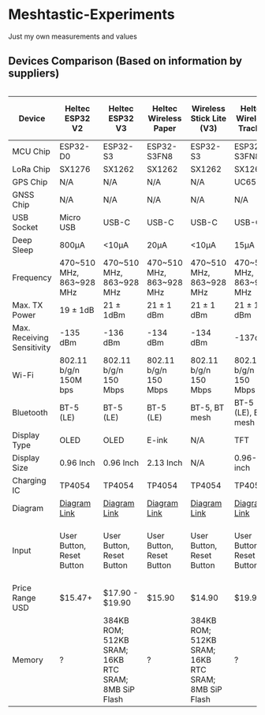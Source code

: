 # Meshtastic-Experiments
Just my own measurements and values

## Devices Comparison (Based on information by suppliers)

<div style="overflow-x: auto;">
  <table>
    <thead>
      <tr>
        <th>Device</th>
        <th>Heltec ESP32 V2</th>
        <th>Heltec ESP32 V3</th>
        <th>Heltec Wireless Paper</th>
        <th>Wireless Stick Lite (V3)</th>
        <th>Heltec Wireless Tracker</th>
        <th>Heltec Capsule Sensor V3</th>
        <th>T-Deck</th>
        <th>RAK nRF52840</th>
      </tr>
    </thead>
    <tbody>
      <tr>
        <td>MCU Chip</td>
        <td>ESP32-D0</td>
        <td>ESP32-S3</td>
        <td>ESP32-S3FN8</td>
        <td>ESP32-S3</td>
        <td>ESP32-S3FN8</td>
        <td>ESP32-S3FN8</td>
        <td>ESP32-S3</td>
        <td>RAK4631</td>
      </tr>
      <tr>
        <td>LoRa Chip</td>
        <td>SX1276</td>
        <td>SX1262</td>
        <td>SX1262</td>
        <td>SX1262</td>
        <td>SX1262</td>
        <td>SX1262</td>
        <td>SX1262</td>
        <td>SX1262</td>
      </tr>
      <tr>
        <td>GPS Chip</td>
        <td>N/A</td>
        <td>N/A</td>
        <td>N/A</td>
        <td>N/A</td>
        <td>UC6580</td>
        <td>N/A</td>
        <td>N/A</td>
        <td>N/A</td>
      </tr>
      <tr>
        <td>GNSS Chip</td>
        <td>N/A</td>
        <td>N/A</td>
        <td>N/A</td>
        <td>N/A</td>
        <td>N/A</td>
        <td>L76k</td>
        <td>N/A</td>
        <td>N/A</td>
      </tr>
      <tr>
        <td>USB Socket</td>
        <td>Micro USB</td>
        <td>USB-C</td>
        <td>USB-C</td>
        <td>USB-C</td>
        <td>USB-C</td>
        <td>Wireless Boot</td>
        <td>USB-C</td>
        <td>USB-C</td>
      </tr>
      <tr>
        <td>Deep Sleep</td>
        <td>800μA</td>
        <td>&lt;10μA</td>
        <td>20μA</td>
        <td>&lt;10μA</td>
        <td>15μA</td>
        <td>25μA</td>
        <td>N/A</td>
        <td>2μA</td>
      </tr>
      <tr>
        <td>Frequency</td>
        <td>470~510 MHz, 863~928 MHz</td>
        <td>470~510 MHz, 863~928 MHz</td>
        <td>470~510 MHz, 863~928 MHz</td>
        <td>470~510 MHz, 863~928 MHz</td>
        <td>470~510 MHz, 863~928 MHz</td>
        <td>470~510 MHz, 863~928 MHz</td>
        <td>470~510 MHz, 863~928 MHz</td>
        <td>470~510 MHz, 863~928 MHz</td>
      </tr>
      <tr>
        <td>Max. TX Power</td>
        <td>19 ± 1dB</td>
        <td>21 ± 1dBm</td>
        <td>21 ± 1 dBm</td>
        <td>21 ± 1 dBm</td>
        <td>21 ± 1 dBm</td>
        <td>21 ± 1 dBm</td>
        <td>22 ± 1 dBm</td>
        <td>22 ± 1 dBm</td>
      </tr>
      <tr>
        <td>Max. Receiving Sensitivity</td>
        <td>-135 dBm</td>
        <td>-136 dBm</td>
        <td>-134 dBm</td>
        <td>-134 dBm</td>
        <td>-137dBm</td>
        <td>-135dBm</td>
        <td>?</td>
        <td>?</td>
      </tr>
      <tr>
        <td>Wi-Fi</td>
        <td>802.11 b/g/n 150M bps</td>
        <td>802.11 b/g/n 150 Mbps</td>
        <td>802.11 b/g/n 150 Mbps</td>
        <td>802.11 b/g/n 150 Mbps</td>
        <td>802.11 b/g/n 150 Mbps</td>
        <td>802.11 b/g/n 150 Mbps</td>
        <td>802.11 b/g/n 150 Mbps</td>
        <td>N/A</td>
      </tr>
      <tr>
        <td>Bluetooth</td>
        <td>BT-5 (LE)</td>
        <td>BT-5 (LE)</td>
        <td>BT-5 (LE)</td>
        <td>BT-5, BT mesh</td>
        <td>BT-5 (LE), BT mesh</td>
        <td>BT-5 (LE), BT mesh</td>
        <td>BT-5 (LE)</td>
        <td>BT-5 (LE)</td>
      </tr>
      <tr>
        <td>Display Type</td>
        <td>OLED</td>
        <td>OLED</td>
        <td>E-ink</td>
        <td>N/A</td>
        <td>TFT</td>
        <td>N/A</td>
        <td>LCD</td>
        <td>N/A</td>
      </tr>
      <tr>
        <td>Display Size</td>
        <td>0.96 Inch</td>
        <td>0.96 Inch</td>
        <td>2.13 Inch</td>
        <td>N/A</td>
        <td>0.96-inch</td>
        <td>N/A</td>
        <td>2.8 Inch</td>
        <td>N/A</td>
      </tr>
      <tr>
        <td>Charging IC</td>
        <td>TP4054</td>
        <td>TP4054</td>
        <td>TP4054</td>
        <td>TP4054</td>
        <td>TP4054</td>
        <td>TP4054</td>
        <td>TP4054</td>
        <td>-</td>
      </tr>
      <tr>
        <td>Diagram</td>
        <td><a href="https://resource.heltec.cn/download/WiFi_LoRa_32/V2.1/WIFI_LoRa_32_V2.1(868-915).PDF">Diagram Link</a></td>
        <td><a href="https://resource.heltec.cn/download/WiFi_LoRa_32_V3/HTIT-WB32LA(F)_V3.1_Schematic_Diagram.pdf">Diagram Link</a></td>
        <td><a href="https://resource.heltec.cn/download/Wireless_Paper/Wireless_Paper_V0.4_Schematic_Diagram.pdf">Diagram Link</a></td>
        <td><a href="https://resource.heltec.cn/download/Wireless_Stick_Lite_V3/HTIT-WSL_V3_Schematic_Diagram.pdf">Diagram Link</a></td>
        <td><a href="https://resource.heltec.cn/download/Wireless_Tracker/Wireless_Tacker1.1/HTIT-Tracker_V0.5.pdf">Diagram Link</a></td>
        <td><a href="https://resource.heltec.cn/download/Heltec%20Capsule%20Sensor%20V3/Capsule_Main_Esp32_Schematic_Diagram.pdf">Diagram Link</a></td>
        <td><a href="https://github.com/Xinyuan-LilyGO/T-Deck/blob/master/schematic/schematic.pdf">Diagram Link</a></td>
        <td><a href="https://docs.rakwireless.com/Product-Categories/WisBlock/RAK4631/Datasheet/#hardware">Diagram Link</a></td>
      </tr>
      <tr>
        <td>Input</td>
        <td>User Button, Reset Button</td>
        <td>User Button, Reset Button</td>
        <td>User Button, Reset Button</td>
        <td>User Button, Reset Button</td>
        <td>User Button, Reset Button</td>
        <td>User Button, Reset Button</td>
        <td>Touch Screen, Keyboard, trackball, Reset Button</td>
        <td>Reset Button</td>
      </tr>
      <tr>
        <td>Price Range USD</td>
        <td>$15.47+</td>
        <td>$17.90 - $19.90</td>
        <td>$15.90</td>
        <td>$14.90</td>
        <td>$19.90</td>
        <td>$25.99</td>
        <td>$52.66</td>
        <td>$36.97</td>
      </tr>
      <tr>
        <td>Memory</td>
        <td>?</td>
        <td>384KB ROM; 512KB SRAM; 16KB RTC SRAM; 8MB SiP Flash</td>
        <td>?</td>
        <td>384KB ROM; 512KB SRAM; 16KB RTC SRAM; 8MB SiP Flash</td>
        <td>?</td>
        <td>16MB Flash; 8MB PSRAM</td>
        <td>?</td>
        <td>?</td>
      </tr>
    </tbody>
  </table>
</div>
